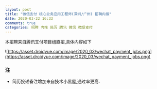 ```yaml
---
layout: post
title: "微信支付 核心业务应用工程师(深圳/广州) 招聘内推"
date: 2020-03-22 16:33
comments: true
categories: 招聘 内推 简历 腾讯 微信 微信支付 
---
```


本招聘来自腾讯支付项目组直招,具体内容如下


<!--more-->


![https://asset.droidyue.com/image/2020_03/wechat_payment_jobs.png](https://asset.droidyue.com/image/2020_03/wechat_payment_jobs.png)

### 注
  * 简历投递备注增加来自技术小黑屋,通过率更高.
